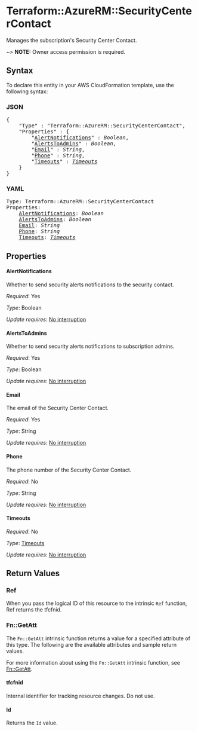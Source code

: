 # Terraform::AzureRM::SecurityCenterContact

Manages the subscription's Security Center Contact.

~> **NOTE:** Owner access permission is required.

## Syntax

To declare this entity in your AWS CloudFormation template, use the following syntax:

### JSON

<pre>
{
    "Type" : "Terraform::AzureRM::SecurityCenterContact",
    "Properties" : {
        "<a href="#alertnotifications" title="AlertNotifications">AlertNotifications</a>" : <i>Boolean</i>,
        "<a href="#alertstoadmins" title="AlertsToAdmins">AlertsToAdmins</a>" : <i>Boolean</i>,
        "<a href="#email" title="Email">Email</a>" : <i>String</i>,
        "<a href="#phone" title="Phone">Phone</a>" : <i>String</i>,
        "<a href="#timeouts" title="Timeouts">Timeouts</a>" : <i><a href="timeouts.md">Timeouts</a></i>
    }
}
</pre>

### YAML

<pre>
Type: Terraform::AzureRM::SecurityCenterContact
Properties:
    <a href="#alertnotifications" title="AlertNotifications">AlertNotifications</a>: <i>Boolean</i>
    <a href="#alertstoadmins" title="AlertsToAdmins">AlertsToAdmins</a>: <i>Boolean</i>
    <a href="#email" title="Email">Email</a>: <i>String</i>
    <a href="#phone" title="Phone">Phone</a>: <i>String</i>
    <a href="#timeouts" title="Timeouts">Timeouts</a>: <i><a href="timeouts.md">Timeouts</a></i>
</pre>

## Properties

#### AlertNotifications

Whether to send security alerts notifications to the security contact.

_Required_: Yes

_Type_: Boolean

_Update requires_: [No interruption](https://docs.aws.amazon.com/AWSCloudFormation/latest/UserGuide/using-cfn-updating-stacks-update-behaviors.html#update-no-interrupt)

#### AlertsToAdmins

Whether to send security alerts notifications to subscription admins.

_Required_: Yes

_Type_: Boolean

_Update requires_: [No interruption](https://docs.aws.amazon.com/AWSCloudFormation/latest/UserGuide/using-cfn-updating-stacks-update-behaviors.html#update-no-interrupt)

#### Email

The email of the Security Center Contact.

_Required_: Yes

_Type_: String

_Update requires_: [No interruption](https://docs.aws.amazon.com/AWSCloudFormation/latest/UserGuide/using-cfn-updating-stacks-update-behaviors.html#update-no-interrupt)

#### Phone

The phone number of the Security Center Contact.

_Required_: No

_Type_: String

_Update requires_: [No interruption](https://docs.aws.amazon.com/AWSCloudFormation/latest/UserGuide/using-cfn-updating-stacks-update-behaviors.html#update-no-interrupt)

#### Timeouts

_Required_: No

_Type_: <a href="timeouts.md">Timeouts</a>

_Update requires_: [No interruption](https://docs.aws.amazon.com/AWSCloudFormation/latest/UserGuide/using-cfn-updating-stacks-update-behaviors.html#update-no-interrupt)

## Return Values

### Ref

When you pass the logical ID of this resource to the intrinsic `Ref` function, Ref returns the tfcfnid.

### Fn::GetAtt

The `Fn::GetAtt` intrinsic function returns a value for a specified attribute of this type. The following are the available attributes and sample return values.

For more information about using the `Fn::GetAtt` intrinsic function, see [Fn::GetAtt](https://docs.aws.amazon.com/AWSCloudFormation/latest/UserGuide/intrinsic-function-reference-getatt.html).

#### tfcfnid

Internal identifier for tracking resource changes. Do not use.

#### Id

Returns the <code>Id</code> value.

